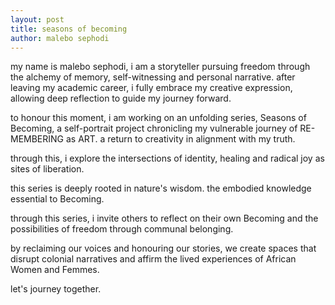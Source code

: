 ```yaml
---
layout: post
title: seasons of becoming
author: malebo sephodi
---
```


my name is malebo sephodi, i am a storyteller pursuing freedom through the alchemy of memory, self-witnessing and personal narrative. after leaving my academic career, i fully embrace my creative expression, allowing deep reflection to guide my journey forward.

to honour this moment, i am working on an unfolding series, Seasons of Becoming, a self-portrait project chronicling my vulnerable journey of RE-MEMBERING as ART. a return to creativity in alignment with my truth.

through this, i explore the intersections of identity, healing and radical joy as sites of liberation.

this series is deeply rooted in nature's wisdom. the embodied knowledge essential to Becoming.

through this series, i invite others to reflect on their own Becoming and the possibilities of freedom through communal belonging.

by reclaiming our voices and honouring our stories, we create spaces that disrupt colonial narratives and affirm the lived experiences of African Women and Femmes.

let's journey together.
